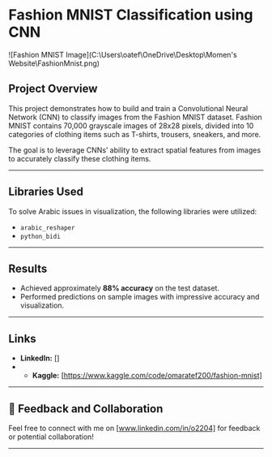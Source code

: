 # Fashion MNIST Classification using CNN
![Fashion MNIST Image](C:\Users\oatef\OneDrive\Desktop\Momen's Website\FashionMnist.png)

## Project Overview

This project demonstrates how to build and train a Convolutional Neural Network (CNN) to classify images from the Fashion MNIST dataset. Fashion MNIST contains 70,000 grayscale images of 28x28 pixels, divided into 10 categories of clothing items such as T-shirts, trousers, sneakers, and more.

The goal is to leverage CNNs’ ability to extract spatial features from images to accurately classify these clothing items.

---

## Libraries Used

To solve Arabic issues in visualization, the following libraries were utilized:

- `arabic_reshaper`
- `python_bidi`

---

## Results

- Achieved approximately **88% accuracy** on the test dataset.
- Performed predictions on sample images with impressive accuracy and visualization.

---

## Links

- **LinkedIn:** []
- - **Kaggle:** [https://www.kaggle.com/code/omaratef200/fashion-mnist]

---

## 💬 Feedback and Collaboration

Feel free to connect with me on [www.linkedin.com/in/o2204] for feedback or potential collaboration!

---

